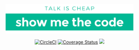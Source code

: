 <p align="center">
<img src="./public/images/show-me-the-code.png" width="400"/>
</p>

<p align="center">
 <a href="https://circleci.com/gh/gabrielferreiraa/showmethecode-web/tree/master"><img src="https://circleci.com/gh/gabrielferreiraa/showmethecode-web/tree/master.svg?style=shield&circle-token=:circle-token" alt="CircleCI" /></a>
 <a href='https://coveralls.io/github/gabrielferreiraa/showmethecode-web?branch=master'><img src='https://coveralls.io/repos/github/gabrielferreiraa/showmethecode-web/badge.svg?branch=master' alt='Coverage Status' /></a>
<a href="https://www.codacy.com/manual/gabrielferreiraa/showmethecode-web?utm_source=github.com&amp;utm_medium=referral&amp;utm_content=gabrielferreiraa/showmethecode-web&amp;utm_campaign=Badge_Grade"><img src="https://api.codacy.com/project/badge/Grade/e8cb50f696164cdea4b52b0c234136aa"/></a>
</p>
